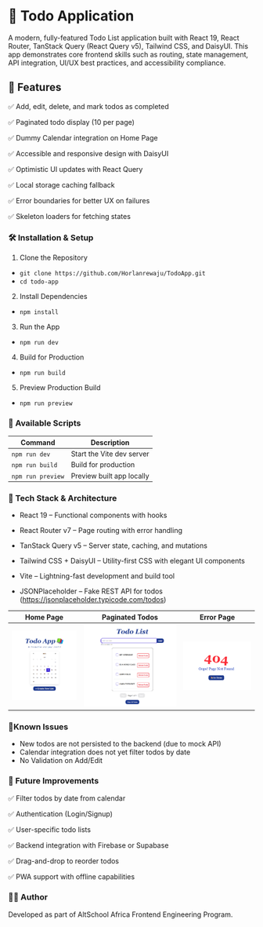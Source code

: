 # 📝 Todo Application
A modern, fully-featured Todo List application built with React 19, React Router, TanStack Query (React Query v5), Tailwind CSS, and DaisyUI. This app demonstrates core frontend skills such as routing, state management, API integration, UI/UX best practices, and accessibility compliance.

## 🚀 Features
✅ Add, edit, delete, and mark todos as completed

✅ Paginated todo display (10 per page)

✅ Dummy Calendar integration on Home Page

✅ Accessible and responsive design with DaisyUI

✅ Optimistic UI updates with React Query

✅ Local storage caching fallback

✅ Error boundaries for better UX on failures

✅ Skeleton loaders for fetching states

### 🛠️ Installation & Setup
1. Clone the Repository
- `git clone https://github.com/Horlanrewaju/TodoApp.git`
- `cd todo-app`

2. Install Dependencies
- `npm install`

3. Run the App
- `npm run dev`

4. Build for Production
- `npm run build`

5. Preview Production Build
- `npm run preview`

### 📂 Available Scripts

| Command           | Description               |
| ----------------- | ------------------------- |
| `npm run dev`     | Start the Vite dev server |
| `npm run build`   | Build for production      |
| `npm run preview` | Preview built app locally |


### 🧱 Tech Stack & Architecture

- React 19 – Functional components with hooks

- React Router v7 – Page routing with error handling

- TanStack Query v5 – Server state, caching, and mutations

- Tailwind CSS + DaisyUI – Utility-first CSS with elegant UI components

- Vite – Lightning-fast development and build tool

- JSONPlaceholder – Fake REST API for todos (https://jsonplaceholder.typicode.com/todos)

| Home Page                       | Paginated Todos                             | Error Page                      |
| ------------------------------- | ------------------------------------------- | ----------------------------- |
| ![home](/public/screenshots/home.png) | ![pagination](/public/screenshots/paginated%20todo.png) | ![add](/public/screenshots/error%20page.png) |

 ### 🐞Known Issues
- New todos are not persisted to the backend (due to mock API)
- Calendar integration does not yet filter todos by date
- No Validation on Add/Edit

### 🔮 Future Improvements
✅ Filter todos by date from calendar

✅ Authentication (Login/Signup)

✅ User-specific todo lists

✅ Backend integration with Firebase or Supabase

✅ Drag-and-drop to reorder todos

✅ PWA support with offline capabilities

### 👨‍💻 Author
Developed as part of AltSchool Africa Frontend Engineering Program.




